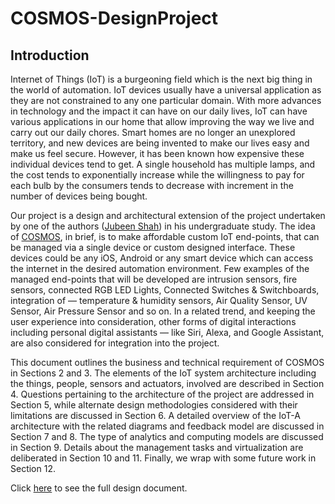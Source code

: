 # COSMOS-DesignProject

## Introduction

Internet of Things (IoT) is a burgeoning field which is the next big thing in the world of automation. IoT devices usually have a universal application as they are not constrained to any one particular domain. With more advances in technology and the impact it can have on our daily lives, IoT can have various applications in our home that allow improving the way we live and carry out our daily chores. Smart homes are no longer an unexplored territory, and new devices are being invented to make our lives easy and make us feel secure. However, it has been known how expensive these individual devices tend to get. A single household has multiple lamps, and the cost tends to exponentially increase while the willingness to pay for each bulb by the consumers tends to decrease with increment in the number of devices being bought.

Our project is a design and architectural extension of the project undertaken by one of the authors ([Jubeen Shah](https://github.com/jubeenshah)) in his undergraduate study. The idea of [COSMOS](./COSMOS.pdf), in brief, is to make affordable custom IoT end-points, that can be managed via a single device or custom designed interface. These devices could be any iOS, Android or any smart device which can access the internet in the desired automation environment. Few examples of the managed end-points that will be developed are intrusion sensors, fire sensors, connected RGB LED Lights, Connected Switches & Switchboards, integration of — temperature & humidity sensors, Air Quality Sensor, UV Sensor, Air Pressure Sensor and so on. In a related trend, and keeping the user experience into consideration, other forms of digital interactions including personal digital assistants — like Siri, Alexa, and Google Assistant, are also considered for integration into the project.

This document outlines the business and technical requirement of COSMOS in Sections 2 and 3. The elements of the IoT system architecture including the things, people, sensors and actuators, involved are described in Section 4. Questions pertaining to the architecture of the project are addressed in Section 5, while alternate design methodologies considered with their limitations are discussed in Section 6. A detailed overview of the IoT-A architecture with the related diagrams and feedback model are discussed in Section 7 and 8. The type of analytics and computing models are discussed in Section 9. Details about the management tasks and virtualization are deliberated in Section 10 and 11. Finally, we wrap with some future work in Section 12.

Click [here](./Shah-Nguyen.pdf) to see the full design document. 
